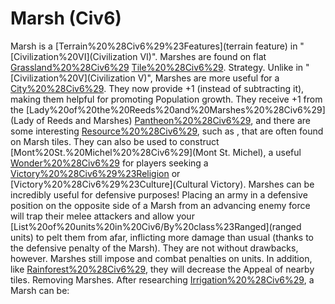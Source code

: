# Marsh (Civ6)

Marsh is a [Terrain%20%28Civ6%29%23Features](terrain feature) in "[Civilization%20VI](Civilization VI)". Marshes are found on flat [Grassland%20%28Civ6%29](Grassland) [Tile%20%28Civ6%29](tiles).
Strategy.
Unlike in "[Civilization%20V](Civilization V)", Marshes are more useful for a [City%20%28Civ6%29](city). They now provide +1 (instead of subtracting it), making them helpful for promoting Population growth. They receive +1 from the [Lady%20of%20the%20Reeds%20and%20Marshes%20%28Civ6%29](Lady of Reeds and Marshes) [Pantheon%20%28Civ6%29](pantheon), and there are some interesting [Resource%20%28Civ6%29](resources), such as , that are often found on Marsh tiles. They can also be used to construct [Mont%20St.%20Michel%20%28Civ6%29](Mont St. Michel), a useful [Wonder%20%28Civ6%29](wonder) for players seeking a [Victory%20%28Civ6%29%23Religion](Religious) or [Victory%20%28Civ6%29%23Culture](Cultural Victory).
Marshes can be incredibly useful for defensive purposes! Placing an army in a defensive position on the opposite side of a Marsh from an advancing enemy force will trap their melee attackers and allow your [List%20of%20units%20in%20Civ6/By%20class%23Ranged](ranged units) to pelt them from afar, inflicting more damage than usual (thanks to the defensive penalty of the Marsh).
They are not without drawbacks, however. Marshes still impose and combat penalties on units. In addition, like [Rainforest%20%28Civ6%29](Rainforests), they will decrease the Appeal of nearby tiles.
Removing Marshes.
After researching [Irrigation%20%28Civ6%29](Irrigation), a Marsh can be: